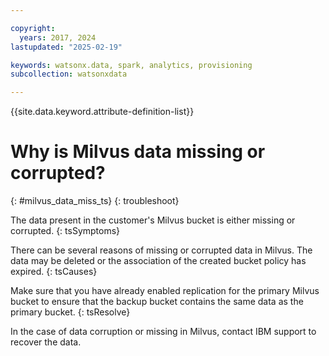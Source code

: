 ```yaml
---

copyright:
  years: 2017, 2024
lastupdated: "2025-02-19"

keywords: watsonx.data, spark, analytics, provisioning
subcollection: watsonxdata

---
```


{{site.data.keyword.attribute-definition-list}}

# Why is Milvus data missing or corrupted?
{: #milvus_data_miss_ts}
{: troubleshoot}

The data present in the customer's Milvus bucket is either missing or corrupted.
{: tsSymptoms}


There can be several reasons of missing or corrupted data in Milvus. The data may be deleted or the association of the created bucket policy has expired.
{: tsCauses}

Make sure that you have already enabled replication for the primary Milvus bucket to ensure that the backup bucket contains the same data as the primary bucket.
{: tsResolve}

In the case of data corruption or missing in Milvus, contact IBM support to recover the data.
